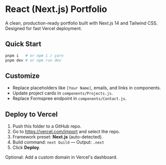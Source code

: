 # React (Next.js) Portfolio

A clean, production-ready portfolio built with Next.js 14 and Tailwind CSS. Designed for fast Vercel deployment.

## Quick Start

```bash
pnpm i   # or npm i / yarn
pnpm dev # or npm run dev
```

## Customize

- Replace placeholders like `[Your Name]`, emails, and links in components.
- Update project cards in `components/Projects.js`.
- Replace Formspree endpoint in `components/Contact.js`.

## Deploy to Vercel

1. Push this folder to a GitHub repo.
2. Go to https://vercel.com/import and select the repo.
3. Framework preset: **Next.js** (auto-detected).
4. Build command: `next build`  — Output: `.next`
5. Click **Deploy**.

Optional: Add a custom domain in Vercel's dashboard.
